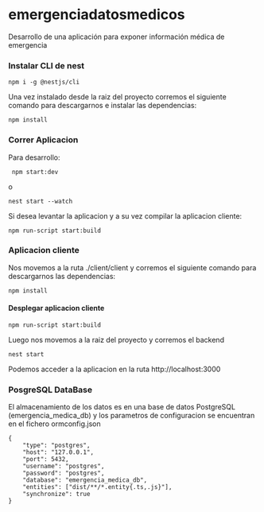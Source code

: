 # emergenciadatosmedicos
Desarrollo de una aplicación para exponer información médica de emergencia

### Instalar CLI de nest
<code>npm i -g @nestjs/cli </code>

Una vez instalado desde la raiz del proyecto corremos el siguiente comando
para descargarnos e instalar las dependencias:

<code>npm install</code>

### Correr Aplicacion
Para desarrollo:

<code> npm start:dev</code>

o

<code>nest start --watch</code>

Si desea levantar la aplicacion y a su vez compilar la aplicacion cliente:

<code>npm run-script start:build</code>

### Aplicacion cliente

Nos movemos a la ruta ./client/client y corremos el siguiente comando
para descargarnos las dependencias:

<code>npm install</code>

#### Desplegar aplicacion cliente

<code>npm run-script start:build</code>

Luego nos movemos a la raiz del proyecto y corremos el backend

<code>nest start</code>

Podemos acceder a la aplicacion en la ruta http://localhost:3000

### PosgreSQL DataBase

El almacenamiento de los datos es en una base de datos PostgreSQL (emergencia_medica_db) 
y los parametros de configuracion se encuentran en el fichero ormconfig.json

```
{
    "type": "postgres",  
    "host": "127.0.0.1",  
    "port": 5432,  
    "username": "postgres",  
    "password": "postgres",  
    "database": "emergencia_medica_db",  
    "entities": ["dist/**/*.entity{.ts,.js}"],  
    "synchronize": true  
}
```